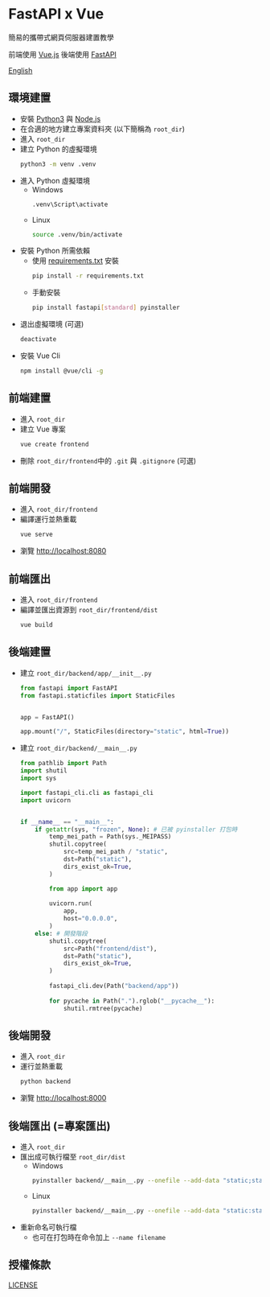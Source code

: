# FastAPI x Vue

簡易的攜帶式網頁伺服器建置教學

前端使用 [Vue.js](https://vuejs.org/)
後端使用 [FastAPI](https://fastapi.tiangolo.com/)

[English](/README.md)

## 環境建置

- 安裝 [Python3](https://www.python.org/downloads/) 與 [Node.js](https://nodejs.org/zh-tw/download)
- 在合適的地方建立專案資料夾 (以下簡稱為 `root_dir`)
- 進入 `root_dir`
- 建立 Python 的虛擬環境
    ```bash
    python3 -m venv .venv
    ```
- 進入 Python 虛擬環境
    - Windows
        ```bash
        .venv\Script\activate
        ```
    - Linux
        ```bash
        source .venv/bin/activate
        ```
- 安裝 Python 所需依賴
    - 使用 [requirements.txt](/requirements.txt) 安裝
        ```bash
        pip install -r requirements.txt
        ```
    - 手動安裝
        ```bash
        pip install fastapi[standard] pyinstaller
        ```
- 退出虛擬環境 (可選)
    ```bash
    deactivate
    ```
- 安裝 Vue Cli
    ```bash
    npm install @vue/cli -g
    ```

## 前端建置

- 進入 `root_dir`
- 建立 Vue 專案
    ```bash
    vue create frontend
    ```
- 刪除 `root_dir/frontend`中的 `.git` 與 `.gitignore` (可選)

## 前端開發

- 進入 `root_dir/frontend`
- 編譯運行並熱重載
    ```bash
    vue serve
    ```
- 瀏覽 [http://localhost:8080](http://localhost:8080)

## 前端匯出

- 進入 `root_dir/frontend`
- 編譯並匯出資源到 `root_dir/frontend/dist`
    ```bash
    vue build
    ```

## 後端建置

- 建立 `root_dir/backend/app/__init__.py`
    ```python
    from fastapi import FastAPI
    from fastapi.staticfiles import StaticFiles


    app = FastAPI()

    app.mount("/", StaticFiles(directory="static", html=True))

    ```
- 建立 `root_dir/backend/__main__.py`
    ```python
    from pathlib import Path
    import shutil
    import sys

    import fastapi_cli.cli as fastapi_cli
    import uvicorn


    if __name__ == "__main__":
        if getattr(sys, "frozen", None): # 已被 pyinstaller 打包時
            temp_mei_path = Path(sys._MEIPASS)
            shutil.copytree(
                src=temp_mei_path / "static",
                dst=Path("static"),
                dirs_exist_ok=True,
            )

            from app import app
            
            uvicorn.run(
                app,
                host="0.0.0.0",
            )
        else: # 開發階段
            shutil.copytree(
                src=Path("frontend/dist"),
                dst=Path("static"),
                dirs_exist_ok=True,
            )
            
            fastapi_cli.dev(Path("backend/app"))
            
            for pycache in Path(".").rglob("__pycache__"):
                shutil.rmtree(pycache)

    ```

## 後端開發

- 進入 `root_dir`
- 運行並熱重載
    ```python
    python backend
    ```
- 瀏覽 [http://localhost:8000](http://localhost:8000)

## 後端匯出 (=專案匯出)

- 進入 `root_dir`
- 匯出成可執行檔至 `root_dir/dist`
    - Windows
        ```bash
        pyinstaller backend/__main__.py --onefile --add-data "static;static"
        ```
    - Linux
        ```bash
        pyinstaller backend/__main__.py --onefile --add-data "static:static"
        ```
- 重新命名可執行檔
    - 也可在打包時在命令加上 `--name filename`

## 授權條款

[LICENSE](/LICENSE)
